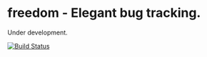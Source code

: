 # freedom - Elegant bug tracking.

Under development.

[![Build Status](https://secure.travis-ci.org/vesln/freedom.png)](http://travis-ci.org/vesln/freedom)